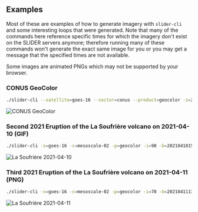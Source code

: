 ## Examples

Most of these are examples of how to generate imagery with `slider-cli` and some interesting loops
that were generated. Note that many of the commands here reference specific times for which the
imagery don't exist on the SLIDER servers anymore; therefore running many of these commands won't
generate the exact same image for you or you may get a message that the specified times are not
available.

Some images are animated PNGs which may not be supported by your browser.

### CONUS GeoColor

```bash
./slider-cli --satellite=goes-16 --sector=conus --product=geocolor -z=2
```

![CONUS GeoColor](cira-rammb-slider---goes-16---conus---geocolor---20210407140615-20210407154115.gif)

### Second 2021 Eruption of the La Soufrière volcano on 2021-04-10 (GIF)

```bash
./slider-cli -s=goes-16 -c=mesoscale-02 -p=geocolor -i=90 -b=20210410152000 -t=2 --speed=10 --crop=250,250,750,750
```

![La Soufrière 2021-04-10](cira-rammb-slider_goes-16_ms2_geocolor_500x500_20210410151951-20210410181751.gif)

### Third 2021 Eruption of the La Soufrière volcano on 2021-04-11 (PNG)

```bash
./slider-cli -s=goes-16 -c=mesoscale-02 -p=geocolor -i=70 -b=20210411132500 -t=1 -z=1 --crop=100,100,900,900 --format=png
```

![La Soufrière 2021-04-11](cira-rammb-slider_goes-16_ms2_geocolor_800x800_20210411132454-20210411143354.png)
